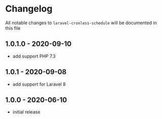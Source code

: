 # Changelog

All notable changes to `laravel-cronless-schedule` will be documented in this file

## 1.0.1.0 - 2020-09-10

- add support PHP 7.3

## 1.0.1 - 2020-09-08

- add support for Laravel 8

## 1.0.0 - 2020-06-10

- initial release
